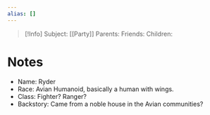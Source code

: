 ```yaml
---
alias: []
---
```

> [!Info]
> Subject: [[Party]]
> Parents: 
> Friends: 
> Children: 


# Notes
- Name: Ryder
- Race: Avian Humanoid, basically a human with wings. 
- Class: Fighter? Ranger?
- Backstory: Came from a noble house in the Avian communities?